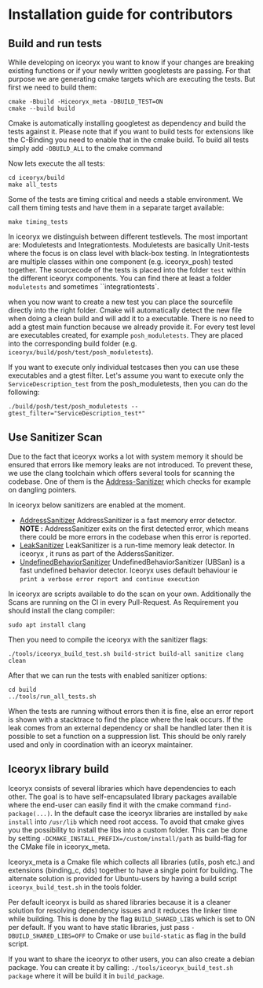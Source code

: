# Installation guide for contributors

## Build and run tests

While developing on iceoryx you want to know if your changes are breaking existing functions or if your newly written googletests are passing.
For that purpose we are generating cmake targets which are executing the tests. But first we need to build them:
```
cmake -Bbuild -Hiceoryx_meta -DBUILD_TEST=ON
cmake --build build
```
Cmake is automatically installing googletest as dependency and build the tests against it. Please note that if you want to build tests for extensions like the C-Binding you need to enable that in the cmake build. To build all tests simply add `-DBUILD_ALL` to the cmake command

Now lets execute the all tests:
```
cd iceoryx/build
make all_tests
```
Some of the tests are timing critical and needs a stable environment. We call them timing tests and have them in a separate target available:
```
make timing_tests
```
In iceoryx we distinguish between different testlevels. The most important are: Moduletests and Integrationtests.
Moduletests are basically Unit-tests where the focus is on class level with black-box testing.
In Integrationtests are multiple classes within one component (e.g. iceoryx_posh) tested together.
The sourcecode of the tests is placed into the folder `test` within the different iceoryx components. You can find there at least a folder `moduletests` and sometimes ``integrationtests`.

when you now want to create a new test you can place the sourcefile directly into the right folder. Cmake will automatically detect the new file when doing a clean build and will add it to a executable. There is no need to add a gtest main function because we already provide it.
For every test level are executables created, for example `posh_moduletests`. They are placed into the corresponding build folder (e.g. `iceoryx/build/posh/test/posh_moduletests`).

If you want to execute only individual testcases then you can use these executables and a gtest filter. Let's assume you want to execute only the `ServiceDescription_test` from the posh_moduletests, then you can do the following:
```
./build/posh/test/posh_moduletests --gtest_filter="ServiceDescription_test*"
```

## Use Sanitizer Scan

Due to the fact that iceoryx works a lot with system memory it should be ensured that errors like memory leaks are not introduced.
To prevent these, we use the clang toolchain which offers several tools for scanning the codebase. One of them is the [Address-Sanitizer](https://clang.llvm.org/docs/AddressSanitizer.html) which checks for example on dangling pointers.

In iceoryx below sanitizers are enabled at the moment.
- [AddressSanitizer](https://clang.llvm.org/docs/AddressSanitizer.html)
AddressSanitizer is a fast memory error detector. 
**NOTE :** AddressSanitizer exits on the first detected error, which means there could be more errors in the codebase when this error is reported.
- [LeakSanitizer](https://clang.llvm.org/docs/LeakSanitizer.html)
LeakSanitizer is a run-time memory leak detector. In iceoryx , it runs as part of the AdderssSanitizer.
- [UndefinedBehaviorSanitizer](https://clang.llvm.org/docs/UndefinedBehaviorSanitizer.html)
UndefinedBehaviorSanitizer (UBSan) is a fast undefined behavior detector. Iceoryx uses default behaviour ie `print a verbose error report and continue execution`

In iceoryx are scripts available to do the scan on your own. Additionally the Scans are running on the CI in every Pull-Request.
As Requirement you should install the clang compiler:
```
sudo apt install clang
```

Then you need to compile the iceoryx with the sanitizer flags:
```
./tools/iceoryx_build_test.sh build-strict build-all sanitize clang clean
```
After that we can run the tests with enabled sanitizer options:
```
cd build
../tools/run_all_tests.sh
```
When the tests are running without errors then it is fine, else an error report is shown with a stacktrace to find the place where the leak occurs. If the leak comes from an external dependency or shall be handled later then it is possible to set a function on a suppression list.
This should be only rarely used and only in coordination with an iceoryx maintainer.

## Iceoryx library build

Iceoryx consists of several libraries which have dependencies to each other. The goal is to have self-encapsulated library packages available
where the end-user can easily find it with the cmake command `find-package(...)`.
In the default case the iceoryx libraries are installed by `make install` into `/usr/lib` which need root access. To avoid that cmake gives you the possibility to install the libs into a custom folder.
This can be done by setting `-DCMAKE_INSTALL_PREFIX=/custom/install/path` as build-flag for the CMake file in iceoryx_meta.

Iceoryx_meta is a Cmake file which collects all libraries (utils, posh etc.) and extensions (binding_c, dds) together to have a single point for building. 
The alternate solution is provided for Ubuntu-users by having a build script `iceoryx_build_test.sh` in the tools folder.

Per default iceoryx is build as shared libraries because it is a cleaner solution for resolving dependency issues and it reduces the linker time while building.
This is done by the flag `BUILD_SHARED_LIBS` which is set to ON per default. If you want to have static libraries, just pass `-DBUILD_SHARED_LIBS=OFF` to Cmake or use `build-static` as flag in the build script.

If you want to share the iceoryx to other users, you can also create a debian package. You can create it by calling: `./tools/iceoryx_build_test.sh package` where it will be build it in `build_package`.
